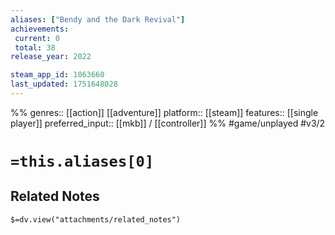 ```yaml
---
aliases: ["Bendy and the Dark Revival"]
achievements:
 current: 0
 total: 38
release_year: 2022

steam_app_id: 1063660
last_updated: 1751648028
---
```

%%
genres:: [[action]] [[adventure]]
platform:: [[steam]]
features:: [[single player]]
preferred_input:: [[mkb]] / [[controller]]
%%
#game/unplayed
#v3/2

# `=this.aliases[0]`
## Related Notes
`$=dv.view("attachments/related_notes")`